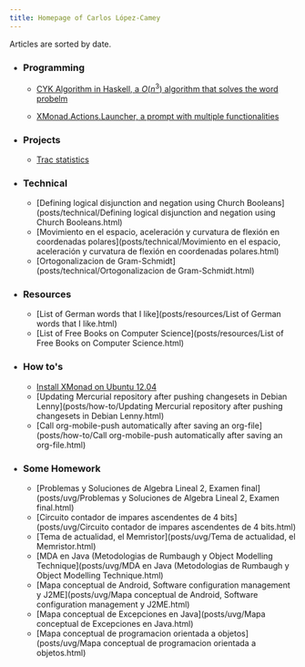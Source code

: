 ```yaml
---
title: Homepage of Carlos López-Camey
---
```


Articles are sorted by date.

* ### Programming
    - [CYK Algorithm in Haskell, a $O(n^3)$ algorithm that solves the word probelm](posts/programming/cyk.html)

    - [XMonad.Actions.Launcher, a prompt with multiple functionalities](posts/programming/xmonad-launcher.html)

* ### Projects
    - [Trac statistics](projects/trac-statistics.html)

* ### Technical
    - [Defining logical disjunction and negation using Church Booleans](posts/technical/Defining logical disjunction and negation using Church Booleans.html)
    - [Movimiento en el espacio, aceleración y curvatura de flexión en coordenadas polares](posts/technical/Movimiento en el espacio, aceleración y curvatura de flexión en coordenadas polares.html)
    - [Ortogonalizacion de Gram-Schmidt](posts/technical/Ortogonalizacion de Gram-Schmidt.html)

* ### Resources
    - [List of German words that I like](posts/resources/List of German words that I like.html)
    - [List of Free Books on Computer Science](posts/resources/List of Free Books on Computer Science.html)

* ### How to's
    - [Install XMonad on Ubuntu 12.04](posts/how-to/install-xmonad-ubuntu-12.04.html)
    - [Updating Mercurial repository after pushing changesets in Debian Lenny](posts/how-to/Updating Mercurial repository after pushing changesets in Debian Lenny.html)
    - [Call org-mobile-push automatically after saving an org-file](posts/how-to/Call org-mobile-push automatically after saving an org-file.html)

* ### Some Homework
    - [Problemas y Soluciones de Algebra Lineal 2, Examen final](posts/uvg/Problemas y Soluciones de Algebra Lineal 2, Examen final.html)
    - [Circuito contador de impares ascendentes de 4 bits](posts/uvg/Circuito contador de impares ascendentes de 4 bits.html)
    - [Tema de actualidad, el Memristor](posts/uvg/Tema de actualidad, el Memristor.html)
    - [MDA en Java (Metodologias de Rumbaugh y Object Modelling Technique](posts/uvg/MDA en Java (Metodologias de Rumbaugh y Object Modelling Technique.html)
    - [Mapa conceptual de Android, Software configuration management y J2ME](posts/uvg/Mapa conceptual de Android, Software configuration management y J2ME.html)
    - [Mapa conceptual de Excepciones en Java](posts/uvg/Mapa conceptual de Excepciones en Java.html)
    - [Mapa conceptual de programacion orientada a objetos](posts/uvg/Mapa conceptual de programacion orientada a objetos.html)
    